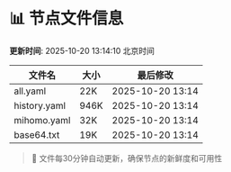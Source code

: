# 📊 节点文件信息

**更新时间**: 2025-10-20 13:14:10 北京时间

| 文件名 | 大小 | 最后修改 |
|--------|------|----------|
| all.yaml | 22K | 2025-10-20 13:14 |
| history.yaml | 946K | 2025-10-20 13:14 |
| mihomo.yaml | 32K | 2025-10-20 13:14 |
| base64.txt | 19K | 2025-10-20 13:14 |

> 🔄 文件每30分钟自动更新，确保节点的新鲜度和可用性
